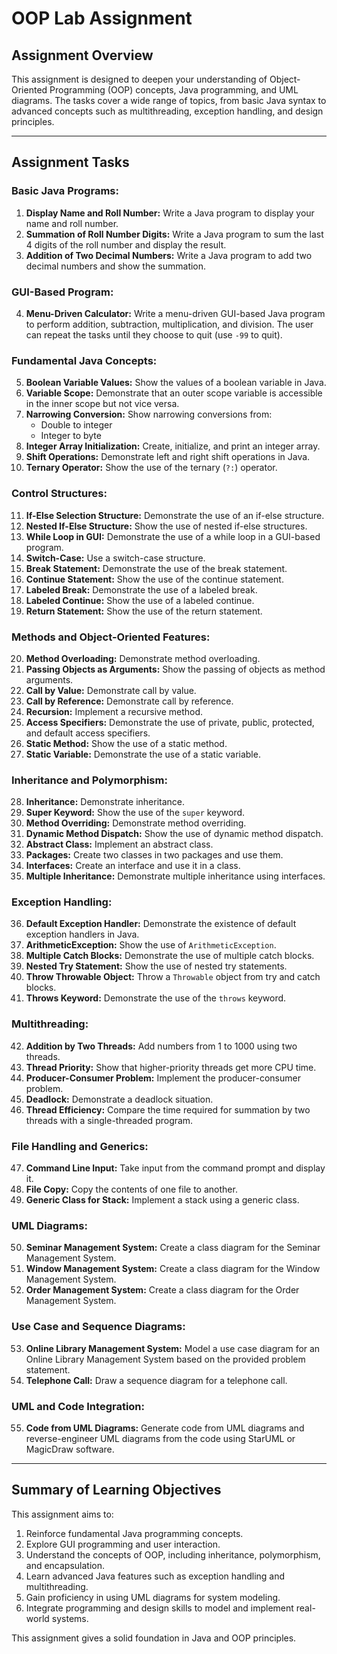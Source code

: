# OOP Lab Assignment

## Assignment Overview
This assignment is designed to deepen your understanding of Object-Oriented Programming (OOP) concepts, Java programming, and UML diagrams. The tasks cover a wide range of topics, from basic Java syntax to advanced concepts such as multithreading, exception handling, and design principles.

---

## Assignment Tasks

### Basic Java Programs:
1. **Display Name and Roll Number:**
   Write a Java program to display your name and roll number.
2. **Summation of Roll Number Digits:**
   Write a Java program to sum the last 4 digits of the roll number and display the result.
3. **Addition of Two Decimal Numbers:**
   Write a Java program to add two decimal numbers and show the summation.

### GUI-Based Program:
4. **Menu-Driven Calculator:**
   Write a menu-driven GUI-based Java program to perform addition, subtraction, multiplication, and division. The user can repeat the tasks until they choose to quit (use `-99` to quit).

### Fundamental Java Concepts:
5. **Boolean Variable Values:**
   Show the values of a boolean variable in Java.
6. **Variable Scope:**
   Demonstrate that an outer scope variable is accessible in the inner scope but not vice versa.
7. **Narrowing Conversion:**
   Show narrowing conversions from:
   - Double to integer
   - Integer to byte
8. **Integer Array Initialization:**
   Create, initialize, and print an integer array.
9. **Shift Operations:**
   Demonstrate left and right shift operations in Java.
10. **Ternary Operator:**
    Show the use of the ternary (`?:`) operator.

### Control Structures:
11. **If-Else Selection Structure:**
    Demonstrate the use of an if-else structure.
12. **Nested If-Else Structure:**
    Show the use of nested if-else structures.
13. **While Loop in GUI:**
    Demonstrate the use of a while loop in a GUI-based program.
14. **Switch-Case:**
    Use a switch-case structure.
15. **Break Statement:**
    Demonstrate the use of the break statement.
16. **Continue Statement:**
    Show the use of the continue statement.
17. **Labeled Break:**
    Demonstrate the use of a labeled break.
18. **Labeled Continue:**
    Show the use of a labeled continue.
19. **Return Statement:**
    Show the use of the return statement.

### Methods and Object-Oriented Features:
20. **Method Overloading:**
    Demonstrate method overloading.
21. **Passing Objects as Arguments:**
    Show the passing of objects as method arguments.
22. **Call by Value:**
    Demonstrate call by value.
23. **Call by Reference:**
    Demonstrate call by reference.
24. **Recursion:**
    Implement a recursive method.
25. **Access Specifiers:**
    Demonstrate the use of private, public, protected, and default access specifiers.
26. **Static Method:**
    Show the use of a static method.
27. **Static Variable:**
    Demonstrate the use of a static variable.

### Inheritance and Polymorphism:
28. **Inheritance:**
    Demonstrate inheritance.
29. **Super Keyword:**
    Show the use of the `super` keyword.
30. **Method Overriding:**
    Demonstrate method overriding.
31. **Dynamic Method Dispatch:**
    Show the use of dynamic method dispatch.
32. **Abstract Class:**
    Implement an abstract class.
33. **Packages:**
    Create two classes in two packages and use them.
34. **Interfaces:**
    Create an interface and use it in a class.
35. **Multiple Inheritance:**
    Demonstrate multiple inheritance using interfaces.

### Exception Handling:
36. **Default Exception Handler:**
    Demonstrate the existence of default exception handlers in Java.
37. **ArithmeticException:**
    Show the use of `ArithmeticException`.
38. **Multiple Catch Blocks:**
    Demonstrate the use of multiple catch blocks.
39. **Nested Try Statement:**
    Show the use of nested try statements.
40. **Throw Throwable Object:**
    Throw a `Throwable` object from try and catch blocks.
41. **Throws Keyword:**
    Demonstrate the use of the `throws` keyword.

### Multithreading:
42. **Addition by Two Threads:**
    Add numbers from 1 to 1000 using two threads.
43. **Thread Priority:**
    Show that higher-priority threads get more CPU time.
44. **Producer-Consumer Problem:**
    Implement the producer-consumer problem.
45. **Deadlock:**
    Demonstrate a deadlock situation.
46. **Thread Efficiency:**
    Compare the time required for summation by two threads with a single-threaded program.

### File Handling and Generics:
47. **Command Line Input:**
    Take input from the command prompt and display it.
48. **File Copy:**
    Copy the contents of one file to another.
49. **Generic Class for Stack:**
    Implement a stack using a generic class.

### UML Diagrams:
50. **Seminar Management System:**
    Create a class diagram for the Seminar Management System.
51. **Window Management System:**
    Create a class diagram for the Window Management System.
52. **Order Management System:**
    Create a class diagram for the Order Management System.

### Use Case and Sequence Diagrams:
53. **Online Library Management System:**
    Model a use case diagram for an Online Library Management System based on the provided problem statement.
54. **Telephone Call:**
    Draw a sequence diagram for a telephone call.

### UML and Code Integration:
55. **Code from UML Diagrams:**
    Generate code from UML diagrams and reverse-engineer UML diagrams from the code using StarUML or MagicDraw software.

---

## Summary of Learning Objectives
This assignment aims to:
1. Reinforce fundamental Java programming concepts.
2. Explore GUI programming and user interaction.
3. Understand the concepts of OOP, including inheritance, polymorphism, and encapsulation.
4. Learn advanced Java features such as exception handling and multithreading.
5. Gain proficiency in using UML diagrams for system modeling.
6. Integrate programming and design skills to model and implement real-world systems.

This assignment gives a solid foundation in Java and OOP principles.

